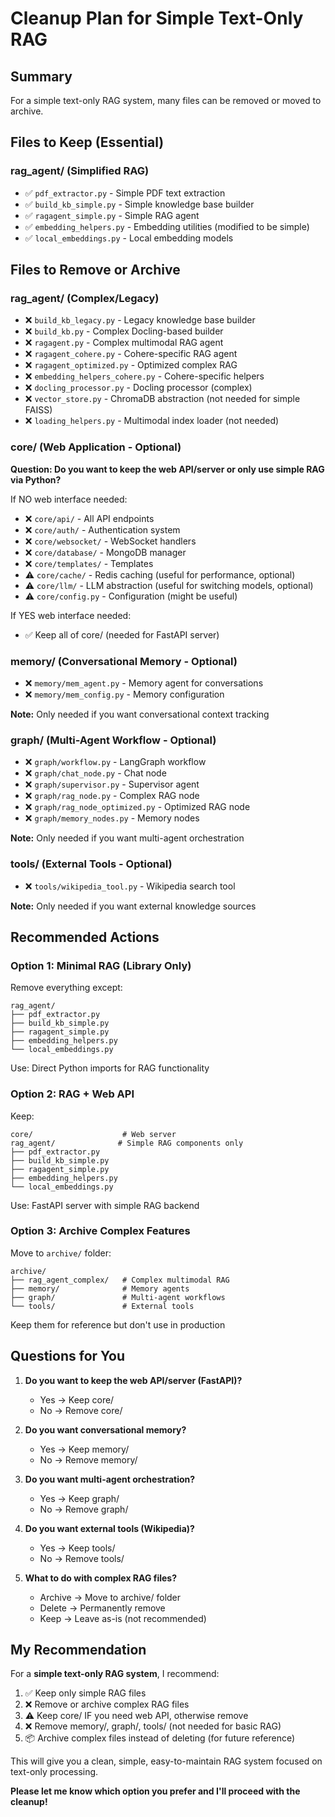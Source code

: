 # Cleanup Plan for Simple Text-Only RAG

## Summary

For a simple text-only RAG system, many files can be removed or moved to archive.

## Files to Keep (Essential)

### rag_agent/ (Simplified RAG)
- ✅ `pdf_extractor.py` - Simple PDF text extraction
- ✅ `build_kb_simple.py` - Simple knowledge base builder
- ✅ `ragagent_simple.py` - Simple RAG agent
- ✅ `embedding_helpers.py` - Embedding utilities (modified to be simple)
- ✅ `local_embeddings.py` - Local embedding models

## Files to Remove or Archive

### rag_agent/ (Complex/Legacy)
- ❌ `build_kb_legacy.py` - Legacy knowledge base builder
- ❌ `build_kb.py` - Complex Docling-based builder
- ❌ `ragagent.py` - Complex multimodal RAG agent
- ❌ `ragagent_cohere.py` - Cohere-specific RAG agent
- ❌ `ragagent_optimized.py` - Optimized complex RAG
- ❌ `embedding_helpers_cohere.py` - Cohere-specific helpers
- ❌ `docling_processor.py` - Docling processor (complex)
- ❌ `vector_store.py` - ChromaDB abstraction (not needed for simple FAISS)
- ❌ `loading_helpers.py` - Multimodal index loader (not needed)

### core/ (Web Application - Optional)
**Question: Do you want to keep the web API/server or only use simple RAG via Python?**

If NO web interface needed:
- ❌ `core/api/` - All API endpoints
- ❌ `core/auth/` - Authentication system
- ❌ `core/websocket/` - WebSocket handlers
- ❌ `core/database/` - MongoDB manager
- ❌ `core/templates/` - Templates
- ⚠️ `core/cache/` - Redis caching (useful for performance, optional)
- ⚠️ `core/llm/` - LLM abstraction (useful for switching models, optional)
- ⚠️ `core/config.py` - Configuration (might be useful)

If YES web interface needed:
- ✅ Keep all of core/ (needed for FastAPI server)

### memory/ (Conversational Memory - Optional)
- ❌ `memory/mem_agent.py` - Memory agent for conversations
- ❌ `memory/mem_config.py` - Memory configuration

**Note:** Only needed if you want conversational context tracking

### graph/ (Multi-Agent Workflow - Optional)
- ❌ `graph/workflow.py` - LangGraph workflow
- ❌ `graph/chat_node.py` - Chat node
- ❌ `graph/supervisor.py` - Supervisor agent
- ❌ `graph/rag_node.py` - Complex RAG node
- ❌ `graph/rag_node_optimized.py` - Optimized RAG node
- ❌ `graph/memory_nodes.py` - Memory nodes

**Note:** Only needed if you want multi-agent orchestration

### tools/ (External Tools - Optional)
- ❌ `tools/wikipedia_tool.py` - Wikipedia search tool

**Note:** Only needed if you want external knowledge sources

## Recommended Actions

### Option 1: Minimal RAG (Library Only)
Remove everything except:
```
rag_agent/
├── pdf_extractor.py
├── build_kb_simple.py
├── ragagent_simple.py
├── embedding_helpers.py
└── local_embeddings.py
```

Use: Direct Python imports for RAG functionality

### Option 2: RAG + Web API
Keep:
```
core/                    # Web server
rag_agent/              # Simple RAG components only
├── pdf_extractor.py
├── build_kb_simple.py
├── ragagent_simple.py
├── embedding_helpers.py
└── local_embeddings.py
```

Use: FastAPI server with simple RAG backend

### Option 3: Archive Complex Features
Move to `archive/` folder:
```
archive/
├── rag_agent_complex/   # Complex multimodal RAG
├── memory/              # Memory agents
├── graph/               # Multi-agent workflows
└── tools/               # External tools
```

Keep them for reference but don't use in production

## Questions for You

1. **Do you want to keep the web API/server (FastAPI)?**
   - Yes → Keep core/
   - No → Remove core/

2. **Do you want conversational memory?**
   - Yes → Keep memory/
   - No → Remove memory/

3. **Do you want multi-agent orchestration?**
   - Yes → Keep graph/
   - No → Remove graph/

4. **Do you want external tools (Wikipedia)?**
   - Yes → Keep tools/
   - No → Remove tools/

5. **What to do with complex RAG files?**
   - Archive → Move to archive/ folder
   - Delete → Permanently remove
   - Keep → Leave as-is (not recommended)

## My Recommendation

For a **simple text-only RAG system**, I recommend:

1. ✅ Keep only simple RAG files
2. ❌ Remove or archive complex RAG files
3. ⚠️ Keep core/ IF you need web API, otherwise remove
4. ❌ Remove memory/, graph/, tools/ (not needed for basic RAG)
5. 📦 Archive complex files instead of deleting (for future reference)

This will give you a clean, simple, easy-to-maintain RAG system focused on text-only processing.

**Please let me know which option you prefer and I'll proceed with the cleanup!**
